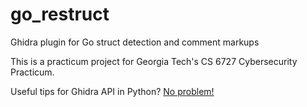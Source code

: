 # go_restruct
Ghidra plugin for Go struct detection and comment markups

This is a practicum project for Georgia Tech's CS 6727 Cybersecurity Practicum.


Useful tips for Ghidra API in Python?
[No problem!](https://github.com/matthewlacorte/go_restruct/blob/main/useful.md)
